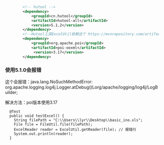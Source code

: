 
```xml
        <!-- hutool -->
        <dependency>
            <groupId>cn.hutool</groupId>
            <artifactId>hutool-all</artifactId>
            <version>5.1.2</version>
        </dependency>
        <!--Hutool工具ExcelUtil依赖这个 https://mvnrepository.com/artifact/org.apache.poi/poi-ooxml-->
        <dependency>
            <groupId>org.apache.poi</groupId>
            <artifactId>poi-ooxml</artifactId>
             <version>3.17</version>
        </dependency>
```

### 使用<version>5.1.0</version>会报错

这个会报错：java.lang.NoSuchMethodError: org.apache.logging.log4j.Logger.atDebug()Lorg/apache/logging/log4j/LogBuilder;

解决方法：poi版本使用3.17

```jshelllanguage
  @Test
  public void testExcel() {
    String filePath = "C:\\Users\\lyr\\Desktop\\basic_ino.xls";
    File file = FileUtil.file(filePath);
    ExcelReader reader = ExcelUtil.getReader(file); // 报错行
    System.out.println(reader);
  }
```
